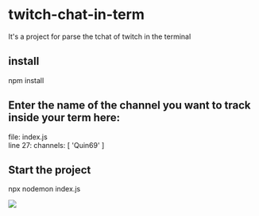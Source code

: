# twitch-chat-in-term
It's a project for parse the tchat of twitch in the terminal

## install
npm install

## Enter the name of the channel you want to track inside your term here:
file: index.js  
line 27: channels: [ 'Quin69' ]

## Start the project
npx nodemon index.js

<img src="https://upload.wikimedia.org/wikipedia/commons/thumb/d/d9/Node.js_logo.svg/590px-Node.js_logo.svg.png" />
